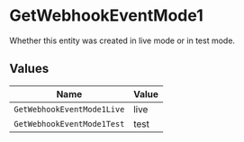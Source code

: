 # GetWebhookEventMode1

Whether this entity was created in live mode or in test mode.


## Values

| Name                       | Value                      |
| -------------------------- | -------------------------- |
| `GetWebhookEventMode1Live` | live                       |
| `GetWebhookEventMode1Test` | test                       |